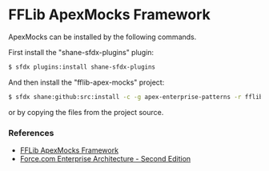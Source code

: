 # FFLib ApexMocks Framework

ApexMocks can be installed by the following commands.

First install the "shane-sfdx-plugins" plugin:

```bash
$ sfdx plugins:install shane-sfdx-plugins
```

And then install the "fflib-apex-mocks" project:

```bash
$ sfdx shane:github:src:install -c -g apex-enterprise-patterns -r fflib-apex-mocks -p sfdx-source/apex-mocks -u myScratchOrg
```

or by copying the files from the project source.



### References

- [FFLib ApexMocks Framework](https://github.com/apex-enterprise-patterns/fflib-apex-mocks)
- [Force.com Enterprise Architecture - Second Edition](https://github.com/afawcett/forcedotcom-enterprise-architecture-second-edition)